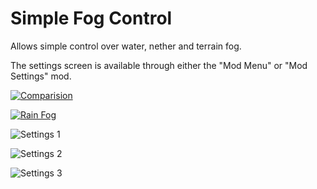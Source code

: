 # Simple Fog Control

Allows simple control over water, nether and terrain fog.

The settings screen is available through either the "Mod Menu" or "Mod Settings" mod.

[![Comparision](https://raw.githubusercontent.com/Draradech/SimpleFogControl/master/doc/comparision.jpg)](https://raw.githubusercontent.com/Draradech/SimpleFogControl/master/doc/comparision.jpg)

[![Rain Fog](https://raw.githubusercontent.com/Draradech/SimpleFogControl/master/doc/rain-fog.jpg)](https://raw.githubusercontent.com/Draradech/SimpleFogControl/master/doc/rain-fog.jpg)

![Settings 1](https://raw.githubusercontent.com/Draradech/SimpleFogControl/master/doc/settings1.png)

![Settings 2](https://raw.githubusercontent.com/Draradech/SimpleFogControl/master/doc/settings2.png)

![Settings 3](https://raw.githubusercontent.com/Draradech/SimpleFogControl/master/doc/settings3.png)
